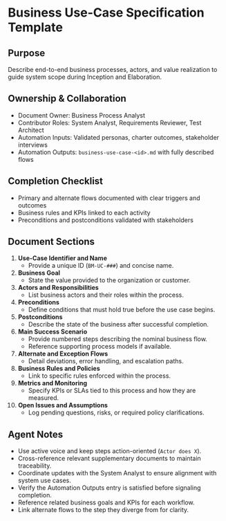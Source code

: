 # Business Use-Case Specification Template

## Purpose

Describe end-to-end business processes, actors, and value realization to guide system scope during
Inception and Elaboration.

## Ownership & Collaboration

- Document Owner: Business Process Analyst
- Contributor Roles: System Analyst, Requirements Reviewer, Test Architect
- Automation Inputs: Validated personas, charter outcomes, stakeholder interviews
- Automation Outputs: `business-use-case-<id>.md` with fully described flows


## Completion Checklist

- Primary and alternate flows documented with clear triggers and outcomes
- Business rules and KPIs linked to each activity
- Preconditions and postconditions validated with stakeholders


## Document Sections

1. **Use-Case Identifier and Name**
   - Provide a unique ID (`BM-UC-###`) and concise name.
2. **Business Goal**
   - State the value provided to the organization or customer.
3. **Actors and Responsibilities**
   - List business actors and their roles within the process.
4. **Preconditions**
   - Define conditions that must hold true before the use case begins.
5. **Postconditions**
   - Describe the state of the business after successful completion.
6. **Main Success Scenario**
   - Provide numbered steps describing the nominal business flow.
   - Reference supporting process models if available.
7. **Alternate and Exception Flows**
   - Detail deviations, error handling, and escalation paths.
8. **Business Rules and Policies**
   - Link to specific rules enforced within the process.
9. **Metrics and Monitoring**
   - Specify KPIs or SLAs tied to this process and how they are measured.
10. **Open Issues and Assumptions**
    - Log pending questions, risks, or required policy clarifications.


## Agent Notes

- Use active voice and keep steps action-oriented (`Actor does X`).
- Cross-reference relevant supplementary documents to maintain traceability.
- Coordinate updates with the System Analyst to ensure alignment with system use cases.
- Verify the Automation Outputs entry is satisfied before signaling completion.
- Reference related business goals and KPIs for each workflow.
- Link alternate flows to the step they diverge from for clarity.
